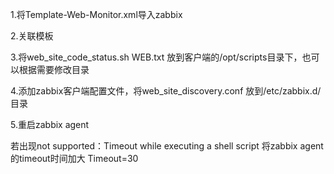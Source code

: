 1.将Template-Web-Monitor.xml导入zabbix

2.关联模板

3.将web_site_code_status.sh WEB.txt 放到客户端的/opt/scripts目录下，也可以根据需要修改目录

4.添加zabbix客户端配置文件，将web_site_discovery.conf 放到/etc/zabbix.d/目录

5.重启zabbix agent

若出现not supported：Timeout while executing a shell script 将zabbix agent的timeout时间加大
Timeout=30
